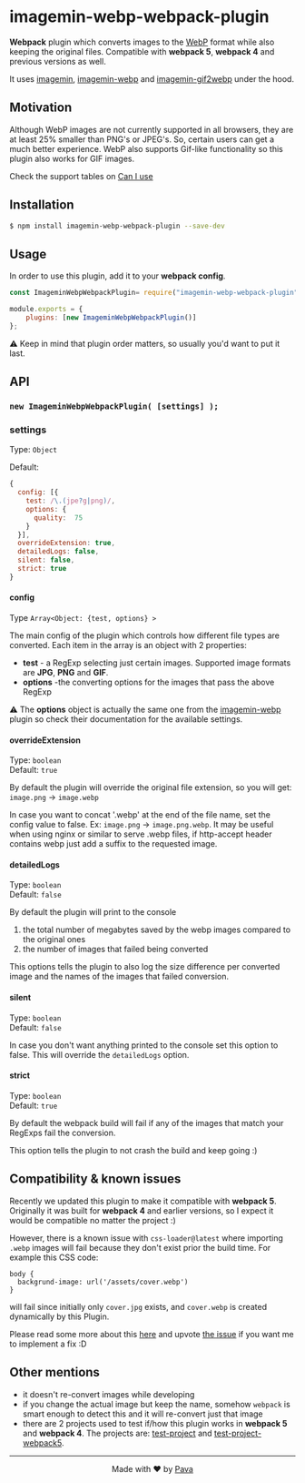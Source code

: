 # imagemin-webp-webpack-plugin

 
**Webpack** plugin which converts images to the [WebP](https://developers.google.com/speed/webp/) format while also keeping the original files. Compatible with **webpack 5**, **webpack 4** and previous versions as well.


It uses [imagemin](https://www.npmjs.com/package/imagemin), [imagemin-webp](https://www.npmjs.com/package/imagemin-webp) and [imagemin-gif2webp](https://www.npmjs.com/package/imagemin-gif2webp) under the hood.

 
## Motivation

Although WebP images are not currently supported in all browsers, they are at least 25% smaller than PNG's or JPEG's. So, certain users can get a much better experience. WebP also supports Gif-like functionality so this plugin also works for GIF images.

Check the support tables on [Can I use](https://caniuse.com/#feat=webp)


## Installation

  

```bash
$ npm install imagemin-webp-webpack-plugin --save-dev
```

  

## Usage

  

In order to use this plugin, add it to your **webpack config**.

  

```js
const ImageminWebpWebpackPlugin= require("imagemin-webp-webpack-plugin");

module.exports = {
    plugins: [new ImageminWebpWebpackPlugin()]
};
```
⚠ Keep in mind that plugin order matters, so usually you'd want to put it last.
  
  

## API

  

### ```new ImageminWebpWebpackPlugin( [settings] );```

  

### settings

  

Type: `Object`<br/>

Default:

```js
{
  config: [{
    test: /\.(jpe?g|png)/,
    options: {
      quality:  75
    }
  }],
  overrideExtension: true,
  detailedLogs: false,
  silent: false,
  strict: true
}
```

#### config
Type ```Array<Object: {test, options} >```


The main config of the plugin which controls how different file types are converted. Each item in the array is an object with 2 properties:

* **test** - a RegExp selecting just certain images. Supported image formats are **JPG**, **PNG** and **GIF**.
* **options** -the converting options for the images that pass the above RegExp

⚠ The **options** object is actually the same one from the [imagemin-webp](https://www.npmjs.com/package/imagemin-webp) plugin so check their documentation for the available settings.

#### overrideExtension

Type: `boolean`<br>
Default: `true`

By default the plugin will override the original file extension, so you will get: `image.png` -> `image.webp`

In case you want to concat '.webp' at the end of the file name, set the config value to false. Ex: `image.png` -> `image.png.webp`. It may be useful when using nginx or similar to serve .webp files, if http-accept header contains webp just add a suffix to the requested image. 

#### detailedLogs

Type: `boolean`<br>
Default: `false`

By default the plugin will print to the console

1. the total number of megabytes saved by the webp images compared to the original ones
2. the number of images that failed being converted

This options tells the plugin to also log the size difference per converted image and the names of the images that failed conversion.

#### silent

Type: `boolean`<br>
Default: `false`

In case you don't want anything printed to the console set this option to false. This will override the `detailedLogs` option. <br>

#### strict

Type: `boolean`<br>
Default: `true`

By default the webpack build will fail if any of the images that match your RegExps fail the conversion.

This option tells the plugin to not crash the build and keep going :)

## Compatibility & known issues

Recently we updated this plugin to make it compatible with **webpack 5**. Originally it was built for **webpack 4** and earlier versions, so I expect it would be compatible no matter the project :)

However, there is a known issue with `css-loader@latest` where importing `.webp` images will fail because they don't exist prior the build time. For example this CSS code:

```
body {
  backgrund-image: url('/assets/cover.webp')
}
```

will fail since initially only `cover.jpg` exists, and `cover.webp` is created dynamically by this Plugin. 

Please read some more about this [here](https://github.com/iampava/imagemin-webp-webpack-plugin/issues/56) and upvote [the issue](https://github.com/iampava/imagemin-webp-webpack-plugin/issues/56) if you want me to implement a fix :D


## Other mentions

* it doesn't re-convert images while developing
* if you change the actual image but keep the name, somehow `webpack` is smart enough to detect this and it will re-convert just that image
* there are  2 projects used to test if/how this plugin works in **webpack 5** and **webpack 4**. The projects are: [test-project](https://github.com/iampava/imagemin-webp-webpack-plugin/tree/master/test-project) and [test-project-webpack5](https://github.com/iampava/imagemin-webp-webpack-plugin/tree/master/test-project-webpack5).

<hr/>

<p align="center"> Made with ❤ by <a href="https://iampava.com"> Pava </a></p>
